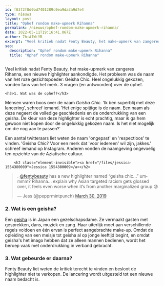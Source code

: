 ```yaml
---
id: f03f2f8d0bd7401289c0ea9da3a9d7e4
type: nieuws
layout: post
title: "Ophef rondom make-upmerk Rihanna"
permalink: /nieuws/ophef-rondom-make-upmerk-rihanna/
date: 2022-05-11T19:16:41.067Z
author: 7biA1WiYB
excerpt: "Veel kritiek nadat Fenty Beauty, het make-upmerk van zangeres Rihanna, een nieuwe highlighter aankondigde. Het probleem was de naam van het roze gezichtspoeder: Geisha Chic. Heel ongelukkig gekozen, vonden fans van het merk. 3 vragen (en antwoorden) over de ophef.  "
seo:
  description: "Ophef rondom make-upmerk Rihanna"
  title: "Ophef rondom make-upmerk Rihanna"
---
```

Veel kritiek nadat Fenty Beauty, het make-upmerk van zangeres Rihanna, een nieuwe highlighter aankondigde. Het probleem was de naam van het roze gezichtspoeder: Geisha Chic. Heel ongelukkig gekozen, vonden fans van het merk. 3 vragen (en antwoorden) over de ophef.  

    <h3>1. Wat was de ophef?</h3>
<p>Mensen waren boos over de naam <em>Geisha Chic. '</em>Ik ben superblij met deze lancering', schreef iemand. 'Het enige spijtige is de naam. Een naam als deze negeert de volledige geschiedenis en de onderdrukking van een geisha. De kleur van deze highlighter is echt prachtig, maar ik ga hem gewoon niet kopen door de ongelukkig gekozen naam. Is het niet mogelijk om die nog aan te passen?'</p>
<p>Een aantal twitteraars liet weten de naam 'ongepast' en 'respectloos' te vinden. 'Geisha Chic? Voor een merk dat 'voor iedereen' wil zijn, jakkes.' schreef iemand op Instagram. Anderen vonden de naamgeving ongevoelig ten opzichte van de Aziatische cultuur. <div class="media media-element-container media-default"><div id="file-536793" class="file file-document file-text-oembed">

        <h2 class="element-invisible"><a href="/files/jessica-1554380009">Jessica 1554380009</a></h2>
    
  
  <div class="content">
    
<blockquote class="twitter-tweet" data-width="550"><p lang="en" dir="ltr">. <a href="https://twitter.com/fentybeauty?ref_src=twsrc%5Etfw">@fentybeauty</a> has a new highlighter named “geisha chic...” ummmm? Rihanna... explain why Asian targeted racism gets glossed over, it feels even worse when it’s from another marginalized group 😓</p>&mdash; Jess (@pepprmintpunch) <a href="https://twitter.com/pepprmintpunch/status/1112083188237492224?ref_src=twsrc%5Etfw">March 30, 2019</a></blockquote>
<script async="" src="https://platform.twitter.com/widgets.js" charset="utf-8"></script>
  </div>

  
</div>
</div>
<h3>2. Wat is een geisha?</h3>
<p>Een <a href="https://www.nrc.nl/nieuws/2015/04/13/akari-wil-geishaworden-1485329-a456916" target="_blank">geisha</a> is in Japan een gezelschapsdame. Ze vermaakt gasten met gesprekken, dans, muziek en zang. Haar uiterlijk moet aan verschillende regels voldoen en één ervan is perfect aangebrachte make-up. Omdat de opleiding van een meisje tot geisha al op jonge leeftijd begint, en omdat geisha's het imago hebben dat ze alleen mannen bedienen, wordt het beroep vaak met onderdrukking in verband gebracht.</p>
<h3>3. Wat gebeurde er daarna?</h3>
<p>Fenty Beauty liet weten de kritiek terecht te vinden en besloot de highlighter niet te verkopen. De lancering wordt uitgesteld tot een nieuwe naam bedacht is.</p>  
